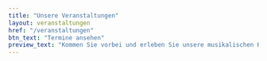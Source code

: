 ```yaml
---
title: "Unsere Veranstaltungen"
layout: veranstaltungen 
href: "/veranstaltungen"
btn_text: "Termine ansehen"
preview_text: "Kommen Sie vorbei und erleben Sie unsere musikalischen Highlights live."
---
```

